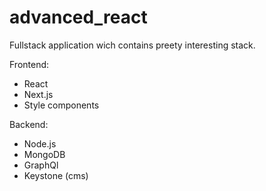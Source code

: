 # advanced_react
Fullstack application wich contains preety interesting stack.

Frontend:
- React
- Next.js
- Style components

Backend:
- Node.js
- MongoDB
- GraphQl
- Keystone (cms)
